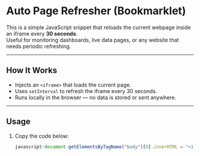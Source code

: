 # Auto Page Refresher (Bookmarklet)

This is a simple JavaScript snippet that reloads the current webpage inside an iframe every **30 seconds**.  
Useful for monitoring dashboards, live data pages, or any website that needs periodic refreshing.  

---

## How It Works
- Injects an `<iframe>` that loads the current page.  
- Uses `setInterval` to refresh the iframe every 30 seconds.  
- Runs locally in the browser — no data is stored or sent anywhere.  

---

## Usage
1. Copy the code below:
   ```javascript
   javascript:document.getElementsByTagName("body")[0].innerHTML = "<iframe id=\"testFrame\" src=\""+window.location.toString()+"\" style=\"position: absolute; top:0; left:0; right:0; bottom:0; width:100%; height:100%;\"></iframe>";reloadTimer = setInterval(function(){ document.getElementById("testFrame").src=document.getElementById("testFrame").src },30*1000)

